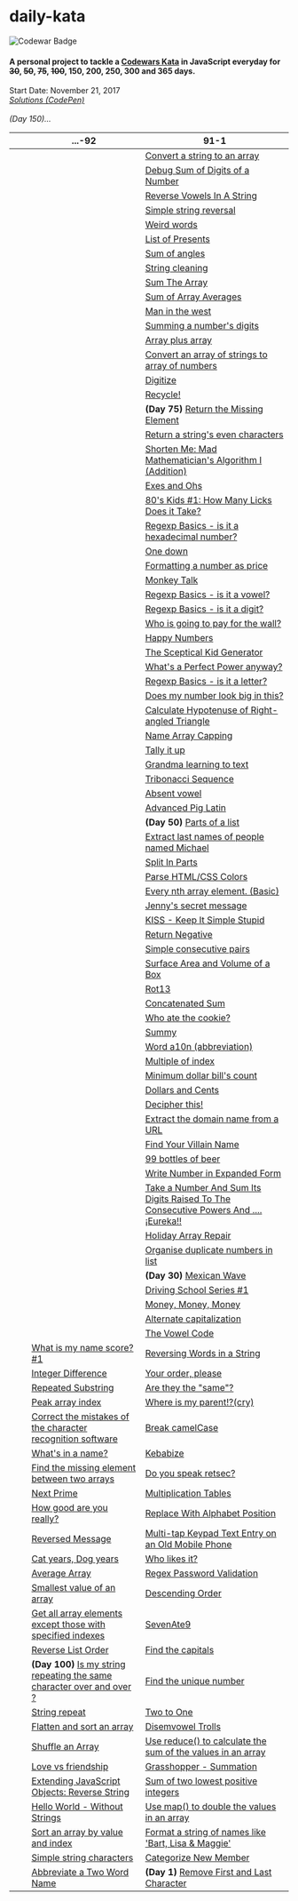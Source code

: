 # daily-kata
![Codewar Badge](https://www.codewars.com/users/tinuola/badges/large)</br>
#### A personal project to tackle a [Codewars Kata](https://www.codewars.com/) in JavaScript everyday for ~~30~~, ~~50~~, ~~75~~, ~~100~~, 150, 200, 250, 300 and 365 days.

Start Date: November 21, 2017</br>
_[Solutions (CodePen)](https://codepen.io/collection/XMJOMV/)_
<br>
<br>
*(Day 150)...*



|   |   | ...-92 | 91-1 |
|---|---|---|---|
|  |  |  | [Convert a string to an array](https://www.codewars.com/kata/57e76bc428d6fbc2d500036d) |
|  |  |  | [Debug Sum of Digits of a Number](https://www.codewars.com/kata/563d59dd8e47a5ed220000ba) |
|  |  |  | [Reverse Vowels In A String](https://www.codewars.com/kata/585db3e8eec141ce9a00008f) |
|  |  |  | [Simple string reversal](https://www.codewars.com/kata/5a71939d373c2e634200008e) |
|  |  |  | [Weird words](https://www.codewars.com/kata/57b2020eb69bfcbf64000375) | 
|  |  |  | [List of Presents](https://www.codewars.com/kata/5a84d485742ba347b90006b7) |
|  |  |  | [Sum of angles](https://www.codewars.com/kata/5a03b3f6a1c9040084001765) |
|  |  |  | [String cleaning](https://www.codewars.com/kata/57e1e61ba396b3727c000251) |
|  |  |  | [Sum The Array](https://www.codewars.com/kata/56bdf9d50d0b6433df001074) |
|  |  |  | [Sum of Array Averages](https://www.codewars.com/kata/56d5166ec87df55dbe000063) |
|  |  |  | [Man in the west](https://www.codewars.com/kata/59bd5dc270a3b7350c00008b) |
|  |  |  | [Summing a number's digits](https://www.codewars.com/kata/52f3149496de55aded000410) |
|  |  |  | [Array plus array](https://www.codewars.com/kata/5a2be17aee1aaefe2a000151) |
|  |  |  | [Convert an array of strings to array of numbers](https://www.codewars.com/kata/5783d8f3202c0e486c001d23) |
|  |  |  | [Digitize](https://www.codewars.com/kata/5417423f9e2e6c2f040002ae) |
|  |  |  | [Recycle!](https://www.codewars.com/kata/59fb783bab11f89202001083) |
|  |  |  | **(Day 75)** [Return the Missing Element](https://www.codewars.com/kata/5299413901337c637e000004) |
|  |  |  | [Return a string's even characters](https://www.codewars.com/kata/566044325f8fddc1c000002c) |
|  |  |  | [Shorten Me: Mad Mathematician's Algorithm I (Addition)](https://www.codewars.com/kata/5a6855c2e6be38cdbf000026) |
|  |  |  | [Exes and Ohs](https://www.codewars.com/kata/55908aad6620c066bc00002a) |
|  |  |  | [80's Kids #1: How Many Licks Does it Take?](https://www.codewars.com/kata/566091b73e119a073100003a) |
|  |  |  | [Regexp Basics - is it a hexadecimal number?](https://www.codewars.com/kata/567c9f56d83baeed8300000f) |
|  |  |  | [One down](https://www.codewars.com/kata/56419475931903e9d1000087) |
|  |  |  | [Formatting a number as price](https://www.codewars.com/kata/5318f00b31b30925fd0001f8) |
|  |  |  | [Monkey Talk](https://www.codewars.com/kata/59f897ecc374cb9ed90000c2) |
|  |  |  | [Regexp Basics - is it a vowel?](https://www.codewars.com/kata/567bed99ee3451292c000025) |
|  |  |  | [Regexp Basics - is it a digit?](https://www.codewars.com/kata/567bf4f7ee34510f69000032) |
|  |  |  | [Who is going to pay for the wall?](https://www.codewars.com/kata/58bf9bd943fadb2a980000a7) |
|  |  |  | [Happy Numbers](https://www.codewars.com/kata/59d53c3039c23b404200007e) |
|  |  |  | [The Sceptical Kid Generator](https://www.codewars.com/kata/570957fc20a35bd2df0004f9) |
|  |  |  | [What's a Perfect Power anyway?](https://www.codewars.com/kata/54d4c8b08776e4ad92000835) |
|  |  |  | [Regexp Basics - is it a letter?](https://www.codewars.com/kata/567de72e8b3621b3c300000b) |
|  |  |  | [Does my number look big in this?](https://www.codewars.com/kata/5287e858c6b5a9678200083c) |
|  |  |  | [Calculate Hypotenuse of Right-angled Triangle](https://www.codewars.com/kata/525a3d6b85a9a47fcf00055a) |
|  |  |  | [Name Array Capping](https://www.codewars.com/kata/5356ad2cbb858025d800111d) |
|  |  |  | [Tally it up](https://www.codewars.com/kata/5630d1747935943168000013) |
|  |  |  | [Grandma learning to text](https://www.codewars.com/kata/5a043fbef3251a5a2b0002b0) |
|  |  |  | [Tribonacci Sequence](https://www.codewars.com/kata/556deca17c58da83c00002db) |
|  |  |  | [Absent vowel](https://www.codewars.com/kata/56414fdc6488ee99db00002c) |
|  |  |  | [Advanced Pig Latin](https://www.codewars.com/kata/533c46b140aafec05b000d31)  |
|  |  |  | **(Day 50)** [Parts of a list](https://www.codewars.com/kata/56f3a1e899b386da78000732) |
|  |  |  | [Extract last names of people named Michael](https://www.codewars.com/kata/580741302e14acaef900015a) |
|  |  |  | [Split In Parts](https://www.codewars.com/kata/5650ab06d11d675371000003) |
|  |  |  | [Parse HTML/CSS Colors](https://www.codewars.com/kata/58b57ae2724e3c63df000006) |
|  |  |  | [Every nth array element. (Basic)](https://www.codewars.com/kata/5753b987aeb792508d0010e2) |
|  |  |  | [Jenny's secret message](https://www.codewars.com/kata/55225023e1be1ec8bc000390) |
|  |  |  | [KISS - Keep It Simple Stupid](https://www.codewars.com/kata/57eeb8cc5f79f6465a0015c1) |
|  |  |  | [Return Negative](https://www.codewars.com/kata/55685cd7ad70877c23000102) |
|  |  |  | [Simple consecutive pairs](https://www.codewars.com/kata/5a3e1319b6486ac96f000049) |
|  |  |  | [Surface Area and Volume of a Box](https://www.codewars.com/kata/565f5825379664a26b00007c) |
|  |  |  | [Rot13](https://www.codewars.com/kata/530e15517bc88ac656000716) |
|  |  |  | [Concatenated Sum](https://www.codewars.com/kata/59a1ec603203e862bb00004f) |
|  |  |  | [Who ate the cookie?](https://www.codewars.com/kata/55a996e0e8520afab9000055) |
|  |  |  | [Summy](https://www.codewars.com/kata/599c20626bd8795ce900001d) |
|  |  |  | [Word a10n (abbreviation)](https://www.codewars.com/kata/5375f921003bf62192000746) |
|  |  |  | [Multiple of index](https://www.codewars.com/kata/5a34b80155519e1a00000009) |
|  |  |  | [Minimum dollar bill's count](https://www.codewars.com/kata/58e4d3530e1018e155000058) |
|  |  |  | [Dollars and Cents](https://www.codewars.com/kata/55902c5eaa8069a5b4000083) |
|  |  |  | [Decipher this!](https://www.codewars.com/kata/581e014b55f2c52bb00000f8) |
|  |  |  | [Extract the domain name from a URL](https://www.codewars.com/kata/514a024011ea4fb54200004b) |
|  |  |  | [Find Your Villain Name](https://www.codewars.com/kata/536c00e21da4dc0a0700128b) |
|  |  |  | [99 bottles of beer](https://www.codewars.com/kata/52a723508a4d96c6c90005ba) |
|  |  |  | [Write Number in Expanded Form](https://www.codewars.com/kata/5842df8ccbd22792a4000245) |
|  |  |  | [Take a Number And Sum Its Digits Raised To The Consecutive Powers And ....¡Eureka!!](https://www.codewars.com/kata/5626b561280a42ecc50000d1) |
|  |  |  | [Holiday Array Repair](https://www.codewars.com/kata/5579906f2f0c0d0766000127) |
|  |  |  | [Organise duplicate numbers in list](https://www.codewars.com/kata/58f5c63f1e26ecda7e000029) |
|  |  | []() | **(Day 30)** [Mexican Wave](https://www.codewars.com/kata/58f5c63f1e26ecda7e000029) |
|  |  | []() | [Driving School Series #1](https://www.codewars.com/kata/58999425006ee3f97c00011f) |
|  |  | []() | [Money, Money, Money](https://www.codewars.com/kata/563f037412e5ada593000114) |
|  |  | []() | [Alternate capitalization](https://www.codewars.com/kata/59cfc000aeb2844d16000075) |
|  |  | []() | [The Vowel Code](https://www.codewars.com/kata/57a55c8b72292d057b000594) |
|  |  | [What is my name score? #1](https://www.codewars.com/kata/576a29ab726f4bba4b000bb1) | [Reversing Words in a String](https://www.codewars.com/kata/57a55c8b72292d057b000594) |
|  |  | [Integer Difference](https://www.codewars.com/kata/57741d8f10a0a66915000001) | [Your order, please](https://www.codewars.com/kata/55c45be3b2079eccff00010f) |
|  |  | [Repeated Substring](https://www.codewars.com/kata/5491689aff74b9b292000334) | [Are they the "same"?](https://www.codewars.com/kata/550498447451fbbd7600041c) |
|  |  | [Peak array index](https://www.codewars.com/kata/5a61a846cadebf9738000076) | [Where is my parent!?(cry)](https://www.codewars.com/kata/58539230879867a8cd00011c) |
|  |  | [Correct the mistakes of the character recognition software](https://www.codewars.com/kata/577bd026df78c19bca0002c0) | [Break camelCase](https://www.codewars.com/kata/5208f99aee097e6552000148) |
|  |  | [What's in a name?](https://www.codewars.com/kata/59daf400beec9780a9000045) |[Kebabize](https://www.codewars.com/kata/57f8ff867a28db569e000c4a) | 
|  |  | [Find the missing element between two arrays](https://www.codewars.com/kata/5a5915b8d39ec5aa18000030) |[Do you speak retsec?](https://www.codewars.com/kata/5516ab668915478845000780) |
|  |  | [Next Prime](https://www.codewars.com/kata/58e230e5e24dde0996000070) | [Multiplication Tables](https://www.codewars.com/kata/5432fd1c913a65b28f000342) |
|  |  | [How good are you really?](https://www.codewars.com/kata/5601409514fc93442500010b) | [Replace With Alphabet Position](https://www.codewars.com/kata/546f922b54af40e1e90001da) |
|  |  | [Reversed Message](https://www.codewars.com/kata/5a0efbb7c374cb69970000cf) | [Multi-tap Keypad Text Entry on an Old Mobile Phone](https://www.codewars.com/kata/54a2e93b22d236498400134b) |
|  |  | [Cat years, Dog years](https://www.codewars.com/kata/5a6663e9fd56cb5ab800008b) | [Who likes it?](https://www.codewars.com/kata/5266876b8f4bf2da9b000362) |
|  |  | [Average Array](https://www.codewars.com/kata/596f6385e7cd727fff0000d6) | [Regex Password Validation](https://www.codewars.com/kata/52e1476c8147a7547a000811) |
|  |  | [Smallest value of an array](https://www.codewars.com/kata/544a54fd18b8e06d240005c0) | [Descending Order](https://www.codewars.com/kata/5467e4d82edf8bbf40000155) |
|  |  | [Get all array elements except those with specified indexes](https://www.codewars.com/kata/58694d1c2e8d9c6d9b000296) | [SevenAte9](https://www.codewars.com/kata/559f44187fa851efad000087) |
|  |  | [Reverse List Order](https://www.codewars.com/kata/53da6d8d112bd1a0dc00008b) | [Find the capitals](https://www.codewars.com/kata/539ee3b6757843632d00026b) |
|  |  | **(Day 100)** [Is my string repeating the same character over and over ?](https://www.codewars.com/kata/584fa5ae25dd087e6b000070) | [Find the unique number](https://www.codewars.com/kata/585d7d5adb20cf33cb000235) |
|  |  | [String repeat](https://www.codewars.com/kata/57a0e5c372292dd76d000d7e) | [Two to One](https://www.codewars.com/kata/5656b6906de340bd1b0000ac) |
|  |  | [Flatten and sort an array](https://www.codewars.com/kata/57ee99a16c8df7b02d00045f) | [Disemvowel Trolls](https://www.codewars.com/kata/52fba66badcd10859f00097e) |
|  |  | [Shuffle an Array](https://www.codewars.com/kata/566b51166f88d7560c00001a) | [Use reduce() to calculate the sum of the values in an array](https://www.codewars.com/kata/532b4057484b0e58e8000766) |
|  |  | [Love vs friendship](https://www.codewars.com/kata/59706036f6e5d1e22d000016) | [Grasshopper - Summation](https://www.codewars.com/kata/55d24f55d7dd296eb9000030) |
|  |  | [Extending JavaScript Objects: Reverse String](https://www.codewars.com/kata/581270cb4927602fc800005a) | [Sum of two lowest positive integers](https://www.codewars.com/kata/558fc85d8fd1938afb000014) |
|  |  | [Hello World - Without Strings](https://www.codewars.com/kata/584c7b1e2cb5e1a727000047) | [Use map() to double the values in an array](https://www.codewars.com/kata/53951fff369894e4f10007a9) |
|  |  | [Sort an array by value and index](https://www.codewars.com/kata/58e0cb3634a3027180000040) | [Format a string of names like 'Bart, Lisa & Maggie'](https://www.codewars.com/kata/53368a47e38700bd8300030d) |
|  |  | [Simple string characters](https://www.codewars.com/kata/5a29a0898f27f2d9c9000058) | [Categorize New Member](https://www.codewars.com/kata/5502c9e7b3216ec63c0001aa) |
|  |  | [Abbreviate a Two Word Name](https://www.codewars.com/kata/57eadb7ecd143f4c9c0000a3) | **(Day 1)** [Remove First and Last Character](https://www.codewars.com/kata/56bc28ad5bdaeb48760009b0) |
